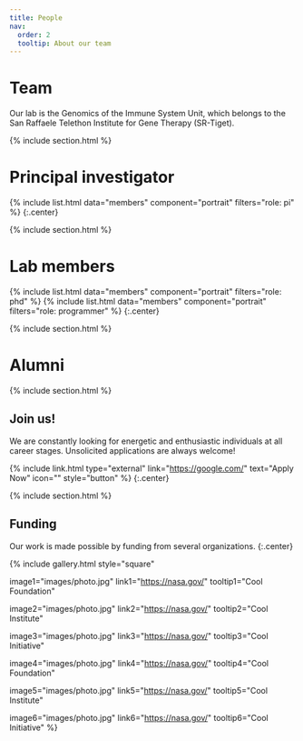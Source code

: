 ```yaml
---
title: People
nav:
  order: 2
  tooltip: About our team
---
```


# <i class="fas fa-users"></i>Team

Our lab is the Genomics of the Immune System Unit, which belongs to the San Raffaele Telethon Institute for Gene Therapy (SR-Tiget).

{% include section.html %}

# <i class="fas fa-users"></i>Principal investigator
{%
  include list.html
  data="members"
  component="portrait"
  filters="role: pi"
%}
{:.center}


{% include section.html %}
# <i class="fas fa-users"></i>Lab members
{%
  include list.html
  data="members"
  component="portrait"
  filters="role: phd"
%}
{%
  include list.html
  data="members"
  component="portrait"
  filters="role: programmer"
%}
{:.center}

{% include section.html %}

# <i class="fas fa-users"></i>Alumni

{% include section.html %}

## Join us!

We are constantly looking for energetic and enthusiastic individuals at all career stages. Unsolicited applications are always welcome!

{% include link.html type="external" link="https://google.com/" text="Apply Now" icon="" style="button" %}
{:.center}

{% include section.html %}

## Funding

Our work is made possible by funding from several organizations.
{:.center}

{%
  include gallery.html
  style="square"

  image1="images/photo.jpg"
  link1="https://nasa.gov/"
  tooltip1="Cool Foundation"

  image2="images/photo.jpg"
  link2="https://nasa.gov/"
  tooltip2="Cool Institute"

  image3="images/photo.jpg"
  link3="https://nasa.gov/"
  tooltip3="Cool Initiative"

  image4="images/photo.jpg"
  link4="https://nasa.gov/"
  tooltip4="Cool Foundation"

  image5="images/photo.jpg"
  link5="https://nasa.gov/"
  tooltip5="Cool Institute"

  image6="images/photo.jpg"
  link6="https://nasa.gov/"
  tooltip6="Cool Initiative"
%}
